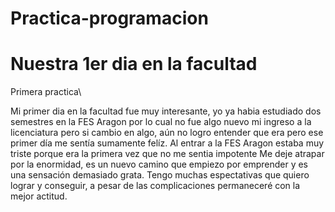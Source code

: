# Practica-programacion
# Nuestra 1er dia en la facultad
Primera practica\

Mi primer dia en la facultad fue muy interesante, yo ya habia estudiado dos semestres en la FES Aragon por lo cual no fue algo nuevo mi ingreso a la licenciatura pero si cambio en algo, aún no logro entender que era pero ese primer día me sentía sumamente felíz. Al entrar a la FES Aragon estaba muy triste porque era la primera vez que no me sentia impotente
Me deje atrapar por la enormidad, es un nuevo camino que empiezo por emprender y es una sensación demasiado grata. Tengo muchas espectativas que quiero lograr y conseguir, a pesar de las complicaciones permaneceré con la mejor actitud.
